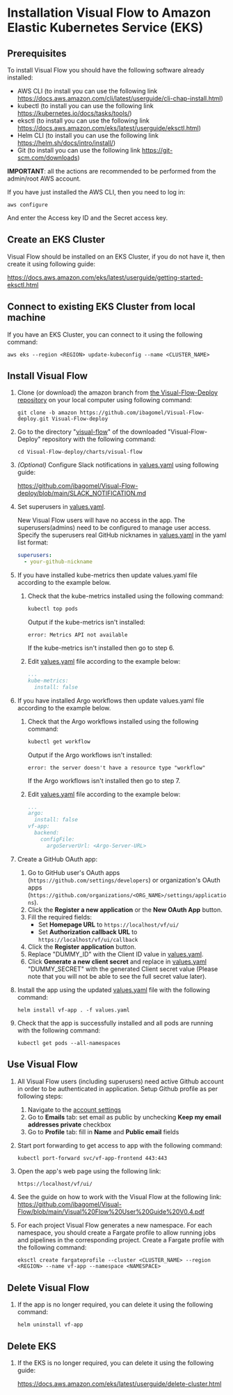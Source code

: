 # Installation Visual Flow to Amazon Elastic Kubernetes Service (EKS)

## Prerequisites

To install Visual Flow you should have the following software already installed:

- AWS CLI (to install you can use the following link <https://docs.aws.amazon.com/cli/latest/userguide/cli-chap-install.html>)
- kubectl (to install you can use the following link <https://kubernetes.io/docs/tasks/tools/>)
- eksctl (to install you can use the following link <https://docs.aws.amazon.com/eks/latest/userguide/eksctl.html>)
- Helm CLI (to install you can use the following link <https://helm.sh/docs/intro/install/>)
- Git (to install you can use the following link <https://git-scm.com/downloads>)

**IMPORTANT**: all the actions are recommended to be performed from the admin/root AWS account.

If you have just installed the AWS CLI, then you need to log in:

`aws configure`

And enter the Access key ID and the Secret access key.

## Create an EKS Cluster

Visual Flow should be installed on an EKS Cluster, if you do not have it, then create it using following guide:

<https://docs.aws.amazon.com/eks/latest/userguide/getting-started-eksctl.html>

## Connect to existing EKS Cluster from local machine

If you have an EKS Cluster, you can connect to it using the following command:

`aws eks --region <REGION> update-kubeconfig --name <CLUSTER_NAME>`

## Install Visual Flow

1. Clone (or download) the amazon branch from [the Visual-Flow-Deploy repository](https://github.com/ibagomel/Visual-Flow-deploy/tree/amazon) on your local computer using following command:

    `git clone -b amazon https://github.com/ibagomel/Visual-Flow-deploy.git Visual-Flow-deploy`

2. Go to the directory "[visual-flow](https://github.com/ibagomel/Visual-Flow-deploy/blob/amazon/charts/visual-flow)" of the downloaded "Visual-Flow-Deploy" repository with the following command:

    `cd Visual-Flow-deploy/charts/visual-flow`

3. *(Optional)* Configure Slack notifications in [values.yaml](./charts/visual-flow/values.yaml) using following guide:

    <https://github.com/ibagomel/Visual-Flow-deploy/blob/main/SLACK_NOTIFICATION.md>

4. Set superusers in [values.yaml](./charts/visual-flow/values.yaml).

    New Visual Flow users will have no access in the app. The superusers(admins) need to be configured to manage user access. Specify the superusers real GitHub nicknames in [values.yaml](./charts/visual-flow/values.yaml) in the yaml list format:

    ```yaml
    superusers:
      - your-github-nickname
    ```

5. If you have installed kube-metrics then update values.yaml file according to the example below.

    1. Check that the kube-metrics installed using the following command:

        ```bash
        kubectl top pods
        ```

        Output if the kube-metrics isn't installed:

        `error: Metrics API not available`

        If the kube-metrics isn't installed then go to step 6.

    2. Edit [values.yaml](./charts/visual-flow/values.yaml) file according to the example below:

        ```yaml
        ...
        kube-metrics:
          install: false
        ```

6. If you have installed Argo workflows then update values.yaml file according to the example below.

    1. Check that the Argo workflows installed using the following command:

        ```bash
        kubectl get workflow
        ```

        Output if the Argo workflows isn't installed:

        `error: the server doesn't have a resource type "workflow"`

        If the Argo workflows isn't installed then go to step 7.

    2. Edit [values.yaml](./charts/visual-flow/values.yaml) file according to the example below:

        ```yaml
        ...
        argo:
          install: false
        vf-app:
          backend:
            configFile:
              argoServerUrl: <Argo-Server-URL>
        ```

7. Create a GitHub OAuth app:

    1. Go to GitHub user's OAuth apps (`https://github.com/settings/developers`) or organization's OAuth apps (`https://github.com/organizations/<ORG_NAME>/settings/applications`).
    2. Click the **Register a new application** or the **New OAuth App** button.
    3. Fill the required fields:
        - Set **Homepage URL** to `https://localhost/vf/ui/`
        - Set **Authorization callback URL** to `https://localhost/vf/ui/callback`
    4. Click the **Register application** button.
    5. Replace "DUMMY_ID" with the Client ID value in [values.yaml](./charts/visual-flow/values.yaml).
    6. Click **Generate a new client secret** and replace in [values.yaml](./charts/visual-flow/values.yaml) "DUMMY_SECRET" with the generated Client secret value  (Please note that you will not be able to see the full secret value later).

8. Install the app using the updated [values.yaml](./charts/visual-flow/values.yaml) file with the following command:

    `helm install vf-app . -f values.yaml`

9. Check that the app is successfully installed and all pods are running with the following command:

    `kubectl get pods --all-namespaces`

## Use Visual Flow

1. All Visual Flow users (including superusers) need active Github account in order to be authenticated in application. Setup Github profile as per following steps:

    1. Navigate to the [account settings](https://github.com/settings/profile)
    2. Go to **Emails** tab: set email as public by unchecking **Keep my email addresses private** checkbox
    3. Go to **Profile** tab: fill in **Name** and **Public email** fields

2. Start port forwarding to get access to app with the following command:

    ```bash
    kubectl port-forward svc/vf-app-frontend 443:443
    ```

3. Open the app's web page using the following link:

    `https://localhost/vf/ui/`

4. See the guide on how to work with the Visual Flow at the following link: <https://github.com/ibagomel/Visual-Flow/blob/main/Visual%20Flow%20User%20Guide%20V0.4.pdf>

5. For each project Visual Flow generates a new namespace. For each namespace, you should create a Fargate profile to allow running jobs and pipelines in the corresponding project. Create a Fargate profile with the following command:

    `eksctl create fargateprofile --cluster <CLUSTER_NAME> --region <REGION> --name vf-app --namespace <NAMESPACE>`

## Delete Visual Flow

1. If the app is no longer required, you can delete it using the following command:

    `helm uninstall vf-app`

## Delete EKS

1. If the EKS is no longer required, you can delete it using the following guide:

    <https://docs.aws.amazon.com/eks/latest/userguide/delete-cluster.html>
